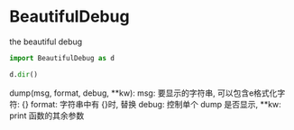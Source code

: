 # BeautifulDebug
the beautiful debug

```python
import BeautifulDebug as d

d.dir()
```

dump(msg, format, debug, **kw):
    msg: 要显示的字符串, 可以包含e格式化字符: {}
    format: 字符串中有 {}时, 替换
    debug: 控制单个 dump 是否显示,
    **kw: print 函数的其余参数

